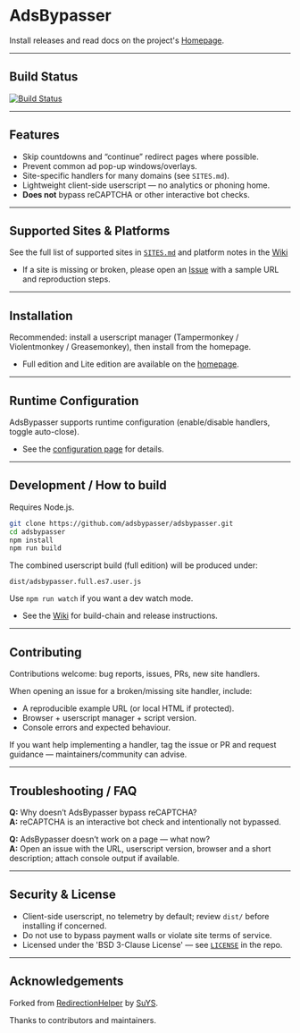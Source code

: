 # AdsBypasser

Install releases and read docs on the project's [Homepage](https://adsbypasser.github.io/).

---
## Build Status
[![Build Status](https://github.com/adsbypasser/adsbypasser/actions/workflows/core.yaml/badge.svg)](https://github.com/adsbypasser/adsbypasser/actions)

---
## Features

- Skip countdowns and “continue” redirect pages where possible.
- Prevent common ad pop-up windows/overlays.
- Site-specific handlers for many domains (see `SITES.md`).
- Lightweight client-side userscript — no analytics or phoning home.
- **Does not** bypass reCAPTCHA or other interactive bot checks.

---
## Supported Sites & Platforms

See the full list of supported sites in [`SITES.md`](SITES.md) and platform notes in the [Wiki](https://github.com/adsbypasser/adsbypasser/wiki)
- If a site is missing or broken, please open an [Issue](https://github.com/adsbypasser/adsbypasser/issues) with a sample URL and reproduction steps.

---
## Installation

Recommended: install a userscript manager (Tampermonkey / Violentmonkey / Greasemonkey), then install from the homepage.
- Full edition and Lite edition are available on the [homepage](https://adsbypasser.github.io/).

---
## Runtime Configuration

AdsBypasser supports runtime configuration (enable/disable handlers, toggle auto-close).
- See the [configuration page](https://adsbypasser.github.io/configure.html) for details.

---
## Development / How to build

Requires Node.js.

```bash
git clone https://github.com/adsbypasser/adsbypasser.git
cd adsbypasser
npm install
npm run build
```

The combined userscript build (full edition) will be produced under:

```text
dist/adsbypasser.full.es7.user.js
```

Use `npm run watch` if you want a dev watch mode.  
- See the [Wiki](https://github.com/adsbypasser/adsbypasser/wiki) for build-chain and release instructions.

---
## Contributing

Contributions welcome: bug reports, issues, PRs, new site handlers.

When opening an issue for a broken/missing site handler, include:

- A reproducible example URL (or local HTML if protected).  
- Browser + userscript manager + script version.  
- Console errors and expected behaviour.

If you want help implementing a handler, tag the issue or PR and request guidance — maintainers/community can advise.

---
## Troubleshooting / FAQ

**Q:** Why doesn’t AdsBypasser bypass reCAPTCHA?  
**A:** reCAPTCHA is an interactive bot check and intentionally not bypassed.

**Q:** AdsBypasser doesn’t work on a page — what now?  
**A:** Open an issue with the URL, userscript version, browser and a short description; attach console output if available.

---
## Security & License

- Client-side userscript, no telemetry by default; review `dist/` before installing if concerned.  
- Do not use to bypass payment walls or violate site terms of service.  
- Licensed under the 'BSD 3-Clause License' — see [`LICENSE`](LICENSE) in the repo.

---
## Acknowledgements

Forked from [RedirectionHelper](https://userscripts-mirror.org/scripts/show/69797) by [SuYS](https://userscripts-mirror.org/users/SuYS.html).

Thanks to contributors and maintainers.
